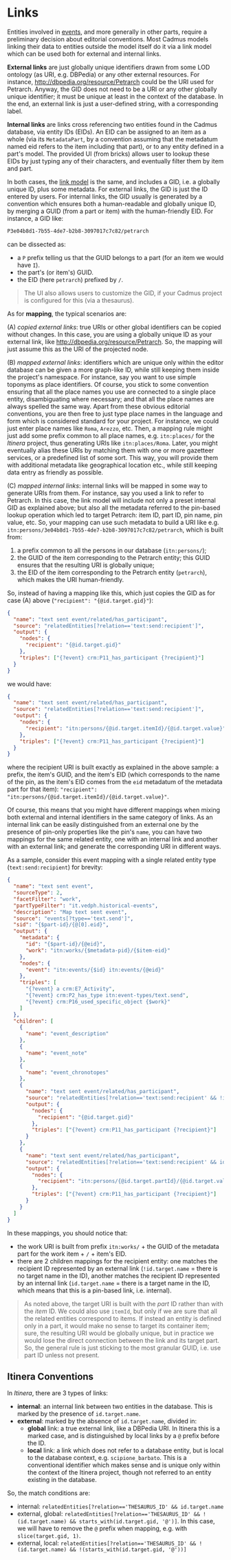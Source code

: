 # Links

Entities involved in [events](events.md), and more generally in other parts, require a preliminary decision about editorial conventions. Most Cadmus models linking their data to entities outside the model itself do it via a link model which can be used both for external and internal links.

**External links** are just globally unique identifiers drawn from some LOD ontology (as URI, e.g. DBPedia) or any other external resources. For instance, <http://dbpedia.org/resource/Petrarch> could be the URI used for Petrarch. Anyway, the GID does not need to be a URI or any other globally unique identifier; it must be unique at least in the context of the database. In the end, an external link is just a user-defined string, with a corresponding label.

**Internal links** are links cross referencing two entities found in the Cadmus database, via entity IDs (EIDs). An EID can be assigned to an item as a whole (via its `MetadataPart`, by a convention assuming that the metadatum named eid refers to the item including that part), or to any entity defined in a part's model. The provided UI (from bricks) allows user to lookup these EIDs by just typing any of their characters, and eventually filter them by item and part.

In both cases, the [link model](https://github.com/vedph/cadmus-bricks-shell/blob/master/projects/myrmidon/cadmus-refs-asserted-ids/README.md#asserted-composite-id) is the same, and includes a GID, i.e. a globally unique ID, plus some metadata. For external links, the GID is just the ID entered by users. For internal links, the GID usually is generated by a convention which ensures both a human-readable and globally unique ID, by merging a GUID (from a part or item) with the human-friendly EID. For instance, a GID like:

```txt
P3e04b8d1-7b55-4de7-b2b8-3097017c7c82/petrarch
```

can be dissected as:

- a `P` prefix telling us that the GUID belongs to a part (for an item we would have `I`).
- the part's (or item's) GUID.
- the EID (here `petrarch`) prefixed by `/`.

>The UI also allows users to customize the GID, if your Cadmus project is configured for this (via a thesaurus).

As for **mapping**, the typical scenarios are:

(A) _copied external links_: true URIs or other global identifiers can be copied without changes. In this case, you are using a globally unique ID as your external link, like <http://dbpedia.org/resource/Petrarch>. So, the mapping will just assume this as the URI of the projected node.

(B) _mapped external links_: identifiers which are unique only within the editor database can be given a more graph-like ID, while still keeping them inside the project's namespace. For instance, say you want to use simple toponyms as place identifiers. Of course, you stick to some convention ensuring that all the place names you use are connected to a single place entity, disambiguating where necessary; and that all the place names are always spelled the same way. Apart from these obvious editorial conventions, you are then free to just type place names in the language and form which is considered standard for your project. For instance, we could just enter place names like `Roma`, `Arezzo`, etc. Then, a mapping rule might just add some prefix common to all place names, e.g. `itn:places/` for the _Itinera_ project, thus generating URIs like `itn:places/Roma`. Later, you might eventually alias these URIs by matching them with one or more gazetteer services, or a predefined list of some sort. This way, you will provide them with additional metadata like geographical location etc., while still keeping data entry as friendly as possible.

(C) _mapped internal links_: internal links will be mapped in some way to generate URIs from them. For instance, say you used a link to refer to Petrarch. In this case, the link model will include not only a preset internal GID as explained above; but also all the metadata referred to the pin-based lookup operation which led to target Petrarch: item ID, part ID, pin name, pin value, etc. So, your mapping can use such metadata to build a URI like e.g. `itn:persons/3e04b8d1-7b55-4de7-b2b8-3097017c7c82/petrarch`, which is built from:

1. a prefix common to all the persons in our database (`itn:persons/`);
2. the GUID of the item corresponding to the Petrarch entity; this GUID ensures that the resulting URI is globally unique;
3. the EID of the item corresponding to the Petrarch entity (`petrarch`), which makes the URI human-friendly.

So, instead of having a mapping like this, which just copies the GID as for case (A) above (`"recipient": "{@id.target.gid}"`):

```json
{
  "name": "text sent event/related/has_participant",
  "source": "relatedEntities[?relation=='text:send:recipient']",
  "output": {
    "nodes": {
      "recipient": "{@id.target.gid}"
    },
    "triples": ["{?event} crm:P11_has_participant {?recipient}"]
  }
}
```

we would have:

```json
{
  "name": "text sent event/related/has_participant",
  "source": "relatedEntities[?relation=='text:send:recipient']",
  "output": {
    "nodes": {
      "recipient": "itn:persons/{@id.target.itemId}/{@id.target.value}"
    },
    "triples": ["{?event} crm:P11_has_participant {?recipient}"]
  }
}
```

where the recipient URI is built exactly as explained in the above sample: a prefix, the item's GUID, and the item's EID (which corresponds to the name of the pin, as the item's EID comes from the `eid` metadatum of the metadata part for that item): `"recipient": "itn:persons/{@id.target.itemId}/{@id.target.value}"`.

Of course, this means that you might have different mappings when mixing both external and internal identifiers in the same category of links. As an internal link can be easily distinguished from an external one by the presence of pin-only properties like the pin's `name`, you can have two mappings for the same related entity, one with an internal link and another with an external link; and generate the corresponding URI in different ways.

As a sample, consider this event mapping with a single related entity type (`text:send:recipient`) for brevity:

```json
{
  "name": "text sent event",
  "sourceType": 2,
  "facetFilter": "work",
  "partTypeFilter": "it.vedph.historical-events",
  "description": "Map text sent event",
  "source": "events[?type=='text.send']",
  "sid": "{$part-id}/{@[0].eid}",
  "output": {
    "metadata": {
      "id": "{$part-id}/{@eid}",
      "work": "itn:works/{$metadata-pid}/{$item-eid}"
    },
    "nodes": {
      "event": "itn:events/{$id} itn:events/{@eid}"
    },
    "triples": [
      "{?event} a crm:E7_Activity",
      "{?event} crm:P2_has_type itn:event-types/text.send",
      "{?event} crm:P16_used_specific_object {$work}"
    ]
  },
  "children": [
    {
      "name": "event_description"
    },
    {
      "name": "event_note"
    },
    {
      "name": "event_chronotopes"
    },
    {
      "name": "text sent event/related/has_participant",
      "source": "relatedEntities[?relation=='text:send:recipient' && !id.target.name]",
      "output": {
        "nodes": {
          "recipient": "{@id.target.gid}"
        },
        "triples": ["{?event} crm:P11_has_participant {?recipient}"]
      }
    },
    {
      "name": "text sent event/related/has_participant",
      "source": "relatedEntities[?relation=='text:send:recipient' && id.target.name]",
      "output": {
        "nodes": {
          "recipient": "itn:persons/{@id.target.partId}/{@id.target.value}"
        },
        "triples": ["{?event} crm:P11_has_participant {?recipient}"]
      }
    }
  ]
}
```

In these mappings, you should notice that:

- the work URI is built from prefix `itn:works/` + the GUID of the metadata part for the work item + `/` + item's EID.
- there are 2 children mappings for the recipient entity: one matches the recipient ID represented by an external link (`!id.target.name` = there is no target name in the ID), another matches the recipient ID represented by an internal link (`id.target.name` = there is a target name in the ID, which means that this is a pin-based link, i.e. internal).

>As noted above, the target URI is built with the _part_ ID rather than with the _item_ ID. We could also use `itemId`, but only if we are sure that all the related entities correspond to items. If instead an entity is defined only in a part, it would make no sense to target its container item; sure, the resulting URI would be globally unique, but in practice we would lose the direct connection between the link and its target part. So, the general rule is just sticking to the most granular GUID, i.e. use part ID unless not present.

## Itinera Conventions

In _Itinera_, there are 3 types of links:

- **internal**: an internal link between two entities in the database. This is marked by the presence of `id.target.name`.
- **external**: marked by the absence of `id.target.name`, divided in:
  - **global** link: a true external link, like a DBPedia URI. In Itinera this is a marked case, and is distinguished by local links by a `@` prefix before the ID.
  - **local** link: a link which does not refer to a database entity, but is local to the database context, e.g. `scipione_barbato`. This is a conventional identifier which makes sense and is unique only within the context of the Itinera project, though not referred to an entity existing in the database.

So, the match conditions are:

- internal: `relatedEntities[?relation=='THESAURUS_ID' && id.target.name`
- external, global: `relatedEntities[?relation=='THESAURUS_ID' && !(id.target.name) && starts_with(id.target.gid, '@')]`. In this case, we will have to remove the `@` prefix when mapping, e.g. with `slice(target.gid, 1)`.
- external, local: `relatedEntities[?relation=='THESAURUS_ID' && !(id.target.name) && !(starts_with(id.target.gid, '@'))]`

